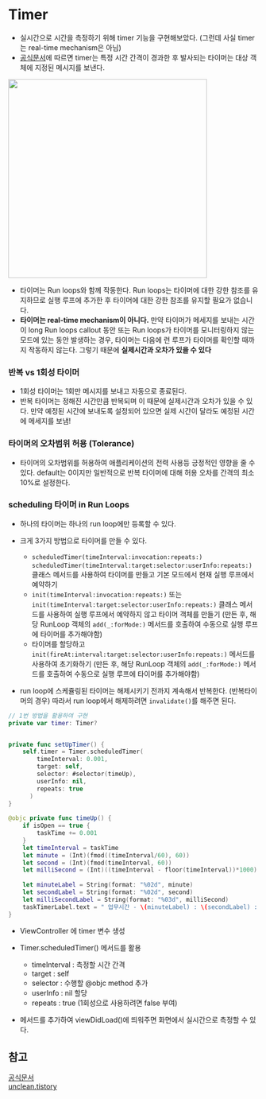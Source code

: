# Timer
- 실시간으로 시간을 측정하기 위해 timer 기능을 구현해보았다. (그런데 사실 timer는 real-time mechanism은 아님)
- [공식문서](https://developer.apple.com/documentation/foundation/timer)에 따르면 timer는 특정 시간 간격이 경과한 후 발사되는 타이머는 대상 객체에 지정된 메시지를 보낸다.

<img src="https://i.imgur.com/ck584Ga.png" width="400">

- 타이머는 Run loops와 함께 작동한다. Run loops는 타이머에 대한 강한 참조를 유지하므로 실행 루프에 추가한 후 타이머에 대한 강한 참조를 유지할 필요가 없습니다.
- **타이머는 real-time mechanism이 아니다.** 만약 타이머가 메세지를 보내는 시간이 long Run loops callout 동안 또는 Run loops가 타이머를 모니터링하지 않는 모드에 있는 동안 발생하는 경우, 타이머는 다음에 런 루프가 타이머를 확인할 때까지 작동하지 않는다. 그렇기 때문에 **실제시간과 오차가 있을 수 있다**

### 반복 vs 1회성 타이머
- 1회성 타이머는 1회만 메시지를 보내고 자동으로 종료된다.
- 반복 타이머는 정해진 시간만큼 반복되며 이 때문에 실제시간과 오차가 있을 수 있다. 만약 예정된 시간에 보내도록 설정되어 있으면 실제 시간이 달라도 예정된 시간에 메세지를 보냄!

### 타이머의 오차범위 허용 (Tolerance)
- 타이머의 오차범위를 허용하여 애플리케이션의 전력 사용등 긍정적인 영향을 줄 수 있다. default는 0이지만 일반적으로 반복 타이머에 대해 허용 오차를 간격의 최소 10%로 설정한다.

### scheduling 타이머 in Run Loops
- 하나의 타이머는 하나의 run loop에만 등록할 수 있다.
- 크게 3가지 방법으로 타이머를 만들 수 있다.
   - `scheduledTimer(timeInterval:invocation:repeats:)`
`scheduledTimer(timeInterval:target:selector:userInfo:repeats:) `클래스 메서드를 사용하여 타이머를 만들고 기본 모드에서 현재 실행 루프에서 예약하기
   - `init(timeInterval:invocation:repeats:)` 또는 `init(timeInterval:target:selector:userInfo:repeats:)` 클래스 메서드를 사용하여 실행 루프에서 예약하지 않고 타이머 객체를 만들기 (만든 후, 해당 RunLoop 객체의 `add(_:forMode:)` 메서드를 호출하여 수동으로 실행 루프에 타이머를 추가해야함)
   - 타이머를 할당하고 `init(fireAt:interval:target:selector:userInfo:repeats:)` 메서드를 사용하여 초기화하기 (만든 후, 해당 RunLoop 객체의 `add(_:forMode:)` 메서드를 호출하여 수동으로 실행 루프에 타이머를 추가해야함)

- run loop에 스케쥴링된 타이머는 해제시키기 전까지 계속해서 반복한다. (반복타이머의 경우) 따라서 run loop에서 해제하려면 `invalidate()`를 해주면 된다.

```swift
// 1번 방법을 활용하여 구현
private var timer: Timer?


private func setUpTimer() {
    self.timer = Timer.scheduledTimer(
        timeInterval: 0.001, 
        target: self, 
        selector: #selector(timeUp), 
        userInfo: nil, 
        repeats: true
      )
}
    
@objc private func timeUp() {
    if isOpen == true {
        taskTime += 0.001
    }
    let timeInterval = taskTime
    let minute = (Int)(fmod((timeInterval/60), 60))
    let second = (Int)(fmod(timeInterval, 60))
    let milliSecond = (Int)((timeInterval - floor(timeInterval))*1000)
        
    let minuteLabel = String(format: "%02d", minute)
    let secondLabel = String(format: "%02d", second)
    let milliSecondLabel = String(format: "%03d", milliSecond)
    taskTimerLabel.text = " 업무시간 - \(minuteLabel) : \(secondLabel) : \(milliSecondLabel)"
}
```

- ViewController 에 timer 변수 생성
- Timer.scheduledTimer() 메서드를 활용
   - timeInterval : 측정할 시간 간격
   - target : self
   - selector : 수행할 @objc method 추가
   - userInfo : nil 할당
   - repeats : true (1회성으로 사용하려면 false 부여)

- 메서드를 추가하여 viewDidLoad()에 띄워주면 화면에서 실시간으로 측정할 수 있다.

## 참고
[공식문서](https://developer.apple.com/documentation/foundation/timer) </br>
[unclean.tistory](https://unclean.tistory.com/27)


